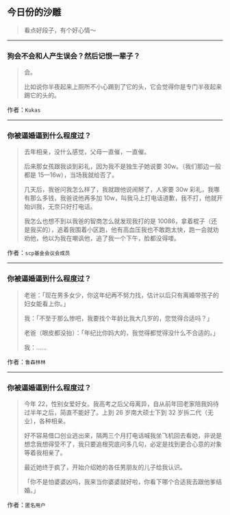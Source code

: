 ## 今日份的沙雕

> 看点好段子，有个好心情～


 
---

### 狗会不会和人产生误会？然后记恨一辈子？

> 会。
> 
> 比如说你半夜起来上厕所不小心踢到了它的头，它会觉得你是专门半夜起来踢它的头的。


作者：`Kukas`

---

### 你被逼婚逼到什么程度过？

> 去年相亲，没什么感觉，父母一直催，一直催。
> 
> 后来那女孩跟我谈到彩礼，因为我不是独生子她说要 30w。（我们那边一般都是 15—16w），当场我就给否了。
> 
> 几天后，我爸问我怎么样了，我就跟他说闹掰了，人家要 30w 彩礼，我哪有那么多钱，我爸说他再多加 10w，叫我马上打电话道歉，我不打，他就开始训我，无奈只好打电话。
> 
> 我怎么也想不到以我爸的智商怎么就发现我打的是 10086，拿着棍子（还是我买的），追着我围着小区跑，他有高血压我也不敢跑太快，跑一会就劝劝他，他以为我在嘲讽他，追了我一个下午，脸都没得喽。


作者：`scp基金会议会成员`

---

### 你被逼婚逼到什么程度过？

> 老爸：「现在男多女少，你这年纪再不努力找，估计以后只有离婚带孩子的妇女能看上你。」
> 
> 我：「不至于那么惨吧，我要找个年龄比我大几岁的，您觉得合适吗？」
> 
> 老爸（眼皮都没抬）：「年纪比你妈大的，我觉得都觉得没什么不合适的。」
> 
> 我：……


作者：`鲁森林林`

---

### 你被逼婚逼到什么程度过？

> 今年 22，性别女爱好女。我高考之后父母离异，自从前年回老家陪我妈待过半年之后，简直不能好了。上到 26 岁南大硕士下到 32 岁拆二代（无业），各种相亲。
> 
> 好不容易借口创业逃出来，隔两三个月打电话喊我坐飞机回去看她，非说是想念我想得受不了，我只要追根究底问多几句，必定是找到更合心意的对象等着我相亲了。
> 
> 最近她终于疯了，开始介绍她的各任男朋友的儿子给我认识。
> 
> 「你不是怕婆婆凶吗，我来当你婆婆就好啦，你看下哪个合适我去跟他爹结婚。」


作者：`匿名用户`